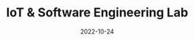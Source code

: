 ---
title: IoT & Software Engineering Lab
date: 2022-10-24
type: landing

sections:

  - block: hero
    content:
      title: |
        Deakin University IoT and Software Engineering Lab
      text: |
        <br>
        At Deakin IoT & Software Engineering Research Lab, we drive innovation at the intersection of connected devices and intelligent systems. Our work spans Internet of Things (IoT), software engineering, and data-driven solutions aimed at creating real-world impact across health, environment, manufacturing, and smart cities.
      image:
        filename: coders.jpg
        alt: Research overview image
        placement: right
        style: |
          animation: fadeIn 2s ease-in-out;
    design:
      align: center
      font_size: '34px'
      color: '#222'
      css_class: fade-in-section



custom_css:
  - css/animations.css
---